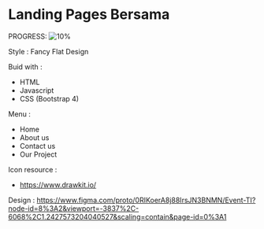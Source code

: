 # Landing Pages Bersama

PROGRESS: ![10%](https://progress-bar.dev/10)

Style : Fancy Flat Design

Buid with :
- HTML
- Javascript
- CSS (Bootstrap 4)

Menu :
- Home
- About us
- Contact us
- Our Project

Icon resource :
- https://www.drawkit.io/

Design : https://www.figma.com/proto/0RIKoerA8j88IrsJN3BNMN/Event-TI?node-id=8%3A2&viewport=-3837%2C-6068%2C1.2427573204040527&scaling=contain&page-id=0%3A1